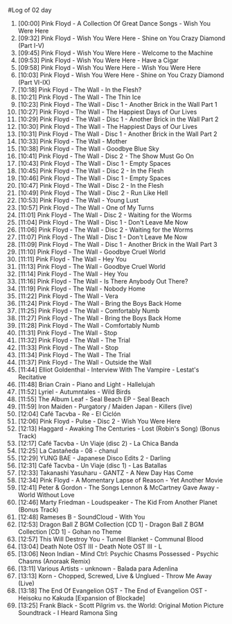 #Log of 02 day

1. [00:00] Pink Floyd - A Collection Of Great Dance Songs - Wish You Were Here
1. [09:32] Pink Floyd - Wish You Were Here - Shine on You Crazy Diamond (Part I-V)
1. [09:45] Pink Floyd - Wish You Were Here - Welcome to the Machine
1. [09:53] Pink Floyd - Wish You Were Here - Have a Cigar
1. [09:58] Pink Floyd - Wish You Were Here - Wish You Were Here
1. [10:03] Pink Floyd - Wish You Were Here - Shine on You Crazy Diamond (Part VI-IX)
1. [10:18] Pink Floyd - The Wall - In the Flesh?
1. [10:21] Pink Floyd - The Wall - The Thin Ice
1. [10:23] Pink Floyd - The Wall - Disc 1 - Another Brick in the Wall Part 1
1. [10:27] Pink Floyd - The Wall - The Happiest Days of Our Lives
1. [10:29] Pink Floyd - The Wall - Disc 1 - Another Brick in the Wall Part 2
1. [10:30] Pink Floyd - The Wall - The Happiest Days of Our Lives
1. [10:31] Pink Floyd - The Wall - Disc 1 - Another Brick in the Wall Part 2
1. [10:33] Pink Floyd - The Wall - Mother
1. [10:38] Pink Floyd - The Wall - Goodbye Blue Sky
1. [10:41] Pink Floyd - The Wall - Disc 2 - The Show Must Go On
1. [10:43] Pink Floyd - The Wall - Disc 1 - Empty Spaces
1. [10:45] Pink Floyd - The Wall - Disc 2 - In the Flesh
1. [10:46] Pink Floyd - The Wall - Disc 1 - Empty Spaces
1. [10:47] Pink Floyd - The Wall - Disc 2 - In the Flesh
1. [10:49] Pink Floyd - The Wall - Disc 2 - Run Like Hell
1. [10:53] Pink Floyd - The Wall - Young Lust
1. [10:57] Pink Floyd - The Wall - One of My Turns
1. [11:01] Pink Floyd - The Wall - Disc 2 - Waiting for the Worms
1. [11:04] Pink Floyd - The Wall - Disc 1 - Don't Leave Me Now
1. [11:06] Pink Floyd - The Wall - Disc 2 - Waiting for the Worms
1. [11:07] Pink Floyd - The Wall - Disc 1 - Don't Leave Me Now
1. [11:09] Pink Floyd - The Wall - Disc 1 - Another Brick in the Wall Part 3
1. [11:10] Pink Floyd - The Wall - Goodbye Cruel World
1. [11:11] Pink Floyd - The Wall - Hey You
1. [11:13] Pink Floyd - The Wall - Goodbye Cruel World
1. [11:14] Pink Floyd - The Wall - Hey You
1. [11:16] Pink Floyd - The Wall - Is There Anybody Out There?
1. [11:19] Pink Floyd - The Wall - Nobody Home
1. [11:22] Pink Floyd - The Wall - Vera
1. [11:24] Pink Floyd - The Wall - Bring the Boys Back Home
1. [11:25] Pink Floyd - The Wall - Comfortably Numb
1. [11:27] Pink Floyd - The Wall - Bring the Boys Back Home
1. [11:28] Pink Floyd - The Wall - Comfortably Numb
1. [11:31] Pink Floyd - The Wall - Stop
1. [11:32] Pink Floyd - The Wall - The Trial
1. [11:33] Pink Floyd - The Wall - Stop
1. [11:34] Pink Floyd - The Wall - The Trial
1. [11:37] Pink Floyd - The Wall - Outside the Wall
1. [11:44] Elliot Goldenthal - Interview With The Vampire - Lestat's Recitative
1. [11:48] Brian Crain - Piano and Light - Hallelujah
1. [11:52] Lyriel - Autumntales - Wild Birds
1. [11:55] The Album Leaf - Seal Beach EP - Seal Beach
1. [11:59] Iron Maiden - Purgatory / Maiden Japan - Killers (live)
1. [12:04] Café Tacvba - Re - El Ciclón
1. [12:06] Pink Floyd - Pulse - Disc 2 - Wish You Were Here
1. [12:13] Haggard - Awaking The Centuries - Lost (Robin's Song) (Bonus Track)
1. [12:17] Café Tacvba - Un Viaje (disc 2) - La Chica Banda
1. [12:25] La Castañeda - 08 - chanul
1. [12:29] YUNG BAE - Japanese Disco Edits 2 - Darling
1. [12:31] Café Tacvba - Un Viaje (disc 1) - Las Batallas
1. [12:33] Takanashi Yasuharu - GANTZ - A New Day Has Come
1. [12:34] Pink Floyd - A Momentary Lapse of Reason - Yet Another Movie
1. [12:41] Peter & Gordon - The Songs Lennon & McCartney Gave Away - World Without Love
1. [12:46] Marty Friedman - Loudspeaker - The Kid From Another Planet (Bonus Track)
1. [12:48] Rameses B - SoundCloud - With You
1. [12:53] Dragon Ball Z BGM Collection [CD 1] - Dragon Ball Z BGM Collection [CD 1] - Gohan no Theme
1. [12:57] This Will Destroy You - Tunnel Blanket - Communal Blood
1. [13:04] Death Note OST III - Death Note OST III - L
1. [13:06] Neon Indian - Mind Ctrl: Psychic Chasms Possessed - Psychic Chasms (Anoraak Remix)
1. [13:11] Various Artists - unknown - Balada para Adenlina
1. [13:13] Korn - Chopped, Screwed, Live & Unglued - Throw Me Away (Live)
1. [13:18] The End Of Evangelion OST - The End of Evangelion OST - Heisoku no Kakuda [Expansion of Blockade]
1. [13:25] Frank Black - Scott Pilgrim vs. the World: Original Motion Picture Soundtrack - I Heard Ramona Sing
